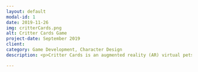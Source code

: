 ```yaml
---
layout: default
modal-id: 1
date: 2019-11-26
img: critterCards.png
alt: Critter Cards Game
project-date: September 2019
client:
category: Game Development, Character Design
description: <p>Critter Cards is an augmented reality (AR) virtual pets game that I am creating. The game's current iteration served as my thesis project for my MA. I plan to fully realize this game at a later date.</p><br /><p align="left">Critter Cards combines the portability to older virtual pet designs (such as Tamagotchi) with meaningful breeding and collecting mechanics. I wanted Critter Cards to embody all the positive traits of pet ownership and virtual pet video games, without the stressors associated. As part of my MA research, I isolated features that can cause stress and anxiety in users in order to either eliminate or lessen those mechanics. I also presented the "science of cute" and what objective design elements make a character cute, and therefore help increase our attachment to that character. I also researched the concepts of scarcity, ownership, and the pathos behind collecting. And finally, I came to the conclusion that by having a virtual pet exist in the physical play space through AR, players might feel an even deeper connection to their virtual pet.</p><p align="left">In Critter Cards you can design basic Critters (give it a try yourself by clicking the link at the end of this post!) and breed them to create a unique hybrid Critter that has the chance of inheriting rare attributes. In its current iteration, as seen in the video below, a child Critter has an equal chance to inherit any of its binary attributes, such as eyes, horns, and markings. A child's ear shape is a 50&#37; blend between each of its parents ears, and its colors are a random blend of its parents' colors. The virtual elements of the game are demonstrated in the following video.</p><p><video width="100%" controls><source src="img/portfolio/critterCards/critterCardsDemoLQ.mp4" type="video/mp4"></video></p><p align="left">To demonstrate what AR features the game would include, I allowed for the player to choose which of their Critters they wanted to play with in the physical play space by allowing them to assign their Critters to 3 different AR marker cards. Then, the player could sample two different mini-games. The first is a Simon Says style mini-game, where the player must remember the sequence of directions the Critter tells them and repeat it each turn. The second mini-game is a color matching game, where the Critter asks for a specific color and the player provides it with real-life object of that color in order to satisfy its needs.</p><p><video width="100%" controls><source src="img/portfolio/critterCards/critterCardsDemoLQ.mp4" type="video/mp4"></video></p><p align="left">I created every aspect of this game apart from the music, which was composed by the talented Jamie Day. This game was coded in C# and created in Unity using the Vuforia AR Engine. Its save system is currently a basic JSON system I designed, and all the assets were drawn on my iPad Pro with Apple Pencil.<br /><br />If you want to design your own Critter, be sure to click the itch.io link below! And, if you're feeling extra inspired, please send me a screenshot of your creation--I'd love to hear from you!</p><p><iframe frameborder="0" src="https://itch.io/embed/467648?border_width=5&amp;bg_color=ffffff&amp;fg_color=222222&amp;link_color=193d3f&amp;border_color=ffffff" width="216" height="175"></iframe></p>

---
```

